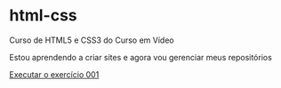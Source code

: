 # html-css
 Curso de HTML5 e CSS3 do Curso em Vídeo

 Estou aprendendo a criar sites e agora vou gerenciar meus repositórios

<a href="https://geovanigaldino.github.io/html-css/exercicios/ex001/">Executar o exercício 001</a>
 